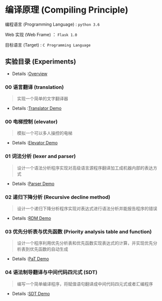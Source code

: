 # 编译原理 (Compiling Principle)

编程语言 (Programming Language) : `python 3.6` 

Web 实现 (Web Frame) ： `Flask 1.0` 

目标语言 (Target) : `C Programming Language`

## 实验目录 (Experiments)

-  Details :[Overview](https://home.iplace.ga)

### 00 语言翻译 (translation)

> 实现一个简单的文字翻译器

-  Details :[Translator Demo](https://translator.iplace.ga)

### 00 电梯控制 (elevator)

> 模拟一个可以多人操控的电梯

-  Details :[Elevator Demo](https://translator.iplace.ga)

### 01 词法分析 (lexer and parser)

> 设计一个语法分析程序实现对高级语言源程序翻译加工成机器内部的表达方式

-  Details :[Parser Demo](https://parser.iplace.ga)

### 02 递归下降分析 (Recursive decline method)

> 设计一个递归下降分析程序实现对表达式进行语法分析并能报告程序的错误

-  Details :[RDM Demo](https://rdp.iplace.ga)

### 03 优先分析表与优先函数 (Priority analysis table and function)

> 设计一个程序利用优先分析表和优先函数实现表达式的计算，并实现优先分析表到优先函数的自动生成

-  Details :[PaT Demo](https://pa.iplace.ga)

### 04 语法制导翻译与中间代码四元式 (SDT)

> 编写一个简单编译程序，将赋值语句翻译成中间代码四元式或者汇编程序

-  Details :[SDT Demo](https://sdt.iplace.ga)


